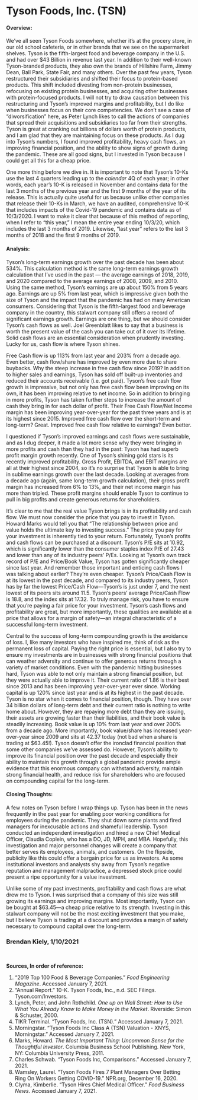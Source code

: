 # Tyson Foods, Inc. (TSN)

#### Overview:
We’ve all seen Tyson Foods somewhere, whether it’s at the grocery store, in our old school cafeteria, or in other brands that we see on the supermarket shelves. Tyson is the fifth-largest food and beverage company in the U.S. and had over $43 Billion in revenue last year. In addition to their well-known Tyson-branded products, they also own the brands of Hillshire Farm, Jimmy Dean, Ball Park, State Fair, and many others. Over the past few years, Tyson restructured their subsidiaries and shifted their focus to protein-based products. This shift included divesting from non-protein businesses, refocusing on existing protein businesses, and acquiring other businesses with protein-focused products. I will not try to draw causation between this restructuring and Tyson’s improved margins and profitability, but I do like when businesses focus on their core competencies. We don’t see a case of “diworsification” here, as Peter Lynch likes to call the actions of companies that spread their acquisitions and subsidiaries too far from their strengths. Tyson is great at cranking out billions of dollars worth of protein products, and I am glad that they are maintaining focus on these products. As I dug into Tyson’s numbers, I found improved profitability, heavy cash flows, an improving financial position, and the ability to show signs of growth during the pandemic. These are all good signs, but I invested in Tyson because I could get all this for a cheap price.  
  
One more thing before we dive in. It is important to note that Tyson’s 10-Ks use the last 4 quarters leading up to the *calendar* 4Q of each year; in other words, each year’s 10-K is released in November and contains data for the last 3 months of the previous year and the first 9 months of the year of its release. This is actually quite useful for us because unlike other companies that release their 10-Ks in March, we have an audited, comprehensive 10-K that includes impacts of the Covid-19 pandemic and contains data as of 10/3/2020. I want to make it clear that because of this method of reporting, when I refer to “this year,” I mean the entire year ending 10/3/20, which includes the last 3 months of 2019. Likewise, “last year” refers to the last 3 months of 2018 and the first 9 months of 2019. 

#### Analysis: 
 Tyson’s long-term earnings growth over the past decade has been about 534%. This calculation method is the same long-term earnings growth calculation that I’ve used in the past — the average earnings of 2018, 2019, and 2020 compared to the average earnings of 2008, 2009, and 2010. Using the same method, Tyson’s earnings are up about 150% from 5 years ago. Earnings are up 5% from last year, which is impressive given both the size of Tyson and the impact that the pandemic has had on many American consumers. Considering that Tyson is the fifth-largest food and beverage company in the country, this stalwart company still offers a record of significant earnings growth. Earnings are one thing, but we should consider Tyson’s cash flows as well. Joel Greenblatt likes to say that a business is worth the present value of the cash you can take out of it over its lifetime. Solid cash flows are an essential consideration when prudently investing. Lucky for us, cash flow is where Tyson shines. 
 
Free Cash flow is up 113% from last year and 203% from a decade ago. Even better, cash flow/share has improved by even more due to share buybacks. Why the steep increase in free cash flow since 2019? In addition to higher sales and earnings, Tyson has sold off built-up inventories and reduced their accounts receivable (i.e. got paid). Tyson’s free cash flow growth is impressive, but not only has free cash flow been improving on its own, it has been improving relative to net income. So in addition to bringing in more profits, Tyson has taken further steps to increase the amount of cash they bring in for each dollar of profit. Their Free Cash Flow/Net Income margin has been improving year-over-year for the past three years and is at its highest since 2015. Improved free cash flow over the short-term and long-term? Great. Improved free cash flow relative to earnings? Even better.

I questioned if Tyson’s improved earnings and cash flows were sustainable, and as I dug deeper, it made a lot more sense why they were bringing in more profits and cash than they had in the past: Tyson has had superb profit margin growth recently. One of Tyson’s shining gold stars is its recently improved profitability. Gross Profit, EBITDA, and EBIT margins are all at their highest since 2004, so it’s no surprise that Tyson is able to bring in sublime earnings growth over the last decade. Looking at averages from a decade ago (again, same long-term growth calculation), their gross profit margin has increased from 6% to 13%, and their net income margin has more than tripled. These profit margins should enable Tyson to continue to pull in big profits and create generous returns for shareholders.  

It’s clear to me that the real value Tyson brings is in its profitability and cash flow. We must now consider the price that you pay to invest in Tyson. Howard Marks would tell you that “The relationship between price and value holds the ultimate key to investing success.” The price you pay for your investment is inherently tied to your return. Fortunately, Tyson’s profits and cash flows can be purchased at a discount. Tyson’s P/E sits at 10.92, which is significantly lower than the consumer staples index P/E of 27.43 and lower than any of its industry peers’ P/Es. Looking at Tyson’s own track record of P/E and Price/Book Value, Tyson has gotten significantly cheaper since last year. And remember those important and enticing cash flows I was talking about earlier? They’re even cheaper. Tyson’s Price/Cash Flow is at its lowest in the past decade, and compared to its industry peers, Tyson has by far the lowest Price/Cash Flow—Tyson’s is just under 7, and the next lowest of its peers sits around 11.5. Tyson’s peers’ average Price/Cash Flow is 18.8, and the index sits at 17.32. To truly manage risk, you have to ensure that you’re paying a fair price for your investment. Tyson’s cash flows and profitability are great, but more importantly, these qualities are available at a price that allows for a margin of safety—an integral characteristic of a successful long-term investment. 

Central to the success of long-term compounding growth is the avoidance of loss. I, like many investors who have inspired me, think of risk as the permanent loss of capital. Paying the right price is essential, but I also try to ensure my investments are in businesses with strong financial positions that can weather adversity and continue to offer generous returns through a variety of market conditions. Even with the pandemic hitting businesses hard, Tyson was able to not only maintain a strong financial position, but they were actually able to improve it. Their current ratio of 1.86 is their best since 2013 and has been improving year-over-year ever since. Working capital is up 120% since last year and is at its highest in the past decade. Tyson is no star when it comes to financial position, though. They have over 34 billion dollars of long-term debt and their current ratio is nothing to write home about. However, they are repaying more debt than they are issuing, their assets are growing faster than their liabilities, and their book value is steadily increasing. Book value is up 10% from last year and over 200% from a decade ago. More importantly, book value/share has increased year-over-year since 2009 and sits at 42.37 today (not bad when a share is trading at $63.45!). Tyson doesn’t offer the ironclad financial position that some other companies we’ve assessed do. However, Tyson’s ability to improve its financial position over the past decade and especially their ability to maintain this growth through a global pandemic provide ample evidence that this enormous company can withstand adversity, maintain strong financial health, and reduce risk for shareholders who are focused on compounding capital for the long-term.

#### Closing Thoughts:
A few notes on Tyson before I wrap things up. Tyson has been in the news frequently in the past year for enabling poor working conditions for employees during the pandemic. They shut down some plants and fired managers for inexcusable actions and shameful leadership. Tyson conducted an independent investigation and hired a new Chief Medical Officer, Claudia Coplein, who has a DO, JD, MPH, and MBA. Hopefully, this investigation and major personnel changes will create a company that better serves its employees, animals, and customers. On the flipside, publicity like this could offer a bargain price for us as investors. As some institutional investors and analysts shy away from Tyson’s negative reputation and management malpractice, a depressed stock price could present a ripe opportunity for a value investment. 

Unlike some of my past investments, profitability and cash flows are what drew me to Tyson. I was surprised that a company of this size was still growing its earnings and improving margins. Most importantly, Tyson can be bought at $63.45—a cheap price relative to its strength. Investing in this stalwart company will not be the most exciting investment that you make, but I believe Tyson is trading at a discount and provides a margin of safety necessary to compound capital over the long-term.

### Brendan Kiely, 1/10/2021
<br>

**Sources, In order of reference:**

1. “2019 Top 100 Food & Beverage Companies.” *Food Engineering Magazine*. Accessed January 7, 2021.
2. “Annual Report.” 10-K. Tyson Foods, Inc., n.d. SEC Filings. Tyson.com/Investors.
3. Lynch, Peter, and John Rothchild. *One up on Wall Street: How to Use What You Already Know to Make Money In the Market*. Riverside: Simon & Schuster, 2000.
4. TIKR Terminal. “Tyson Foods, Inc. (TSN).” Accessed January 7, 2021.
5. Morningstar. “Tyson Foods Inc Class A (TSN) Valuation - XNYS, Morningstar.” Accessed January 7, 2021.
6. Marks, Howard. *The Most Important Thing: Uncommon Sense for the Thoughtful Investor*. Columbia Business School Publishing. New York, NY: Columbia University Press, 2011.
7. Charles Schwab. “Tyson Foods Inc, Comparisons.” Accessed January 7, 2021.
8. Wamsley, Laurel. “Tyson Foods Fires 7 Plant Managers Over Betting Ring On Workers Getting COVID-19.” NPR.org, December 16, 2020.
9. Clyma, Kimberlie. “Tyson Hires Chief Medical Officer.” *Food Business News*. Accessed January 7, 2021.
